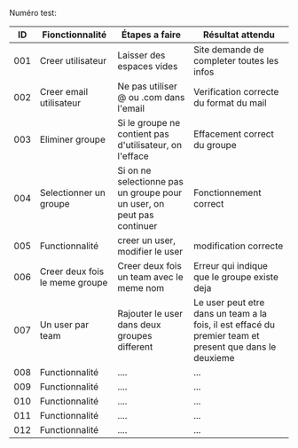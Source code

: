 Numéro test:

| ID  | Fionctionnalité | Étapes a faire | Résultat attendu|
|-----|-----------------|----------------|-----------------|
| 001 | Creer utilisateur  | Laisser des espaces vides  | Site demande de completer toutes les infos |
| 002 | Creer email utilisateur  | Ne pas utiliser @ ou .com dans l'email | Verification correcte du format du mail |
| 003 | Eliminer groupe  | Si le groupe ne contient pas d'utilisateur, on l'efface | Effacement correct du groupe |
| 004 | Selectionner un groupe  | Si on ne selectionne pas un groupe pour un user, on peut pas continuer | Fonctionnement correct |
| 005 | Functionnalité  | creer un user, modifier le user | modification correcte|
| 006 | Creer deux fois le meme groupe  | Creer deux fois un team avec le meme nom | Erreur qui indique que le groupe existe deja |
| 007 | Un user par team  | Rajouter le user dans deux groupes different | Le user peut etre dans un team a la fois, il est effacé du premier team et present que dans le deuxieme |
| 008 | Functionnalité  | .... | ...|
| 009 | Functionnalité  | .... | ...|
| 010 | Functionnalité  | .... | ...|
| 011 | Functionnalité  | .... | ...|
| 012 | Functionnalité  | .... | ...|


